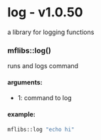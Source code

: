 # log - v1.0.50
a library for logging functions


### mflibs::log()

runs and logs command

#### arguments:

- 1: command to log

#### example:

```bash
mflibs::log "echo hi"
```


